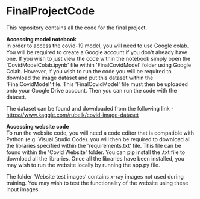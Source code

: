 # FinalProjectCode
This repository contains all the code for the final project.

**Accessing model notebook** <br>
In order to access the covid-19 model, you will need to use Google colab. You will be required to create a Google account if you don't already have one. If you wish to just view the code within the notebook simply open the 'CovidModelColab.ipynb' file within 'FinalCovidModel' folder using Google Colab. However, if you wish to run the code you will be required to download the image dataset and put this dataset within the 'FinalCovidModel' file. This 'FinalCovidModel' file must then be uploaded onto your Google Drive account. Then you can run the code with the dataset.

The dataset can be found and downloaded from the following link - https://www.kaggle.com/rubelk/covid-image-dataset

**Accessing website code** <br>
To run the website code, you will need a code editor that is compatible with Python (e.g. Visual Studio Code). you will then be required to download all the libraries specified within the 'requirements.txt' file. This file can be found within the 'Covid Website' folder. You can pip install the .txt file to download all the libraries. Once all the libraries have been installed, you may wish to run the website locally by running the app.py file.

The folder ‘Website test images’ contains x-ray images not used during training. You may wish to test the functionality of the website using these input images. 
